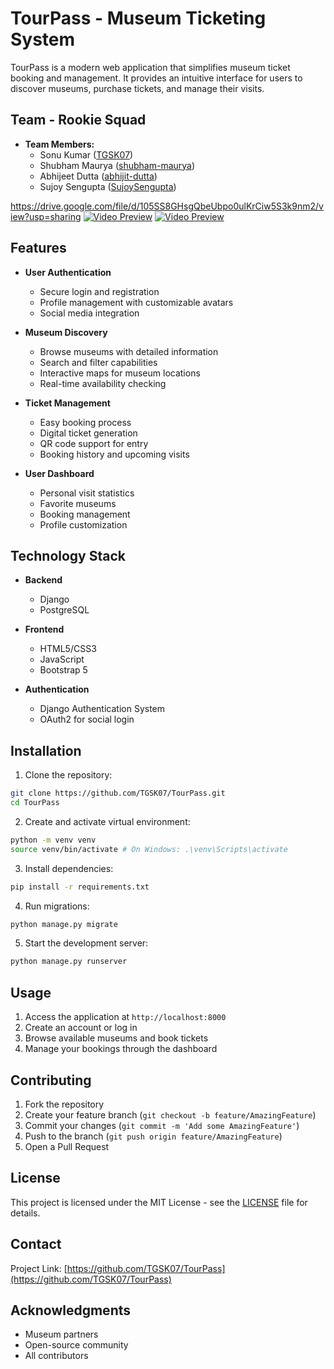 # TourPass - Museum Ticketing System

TourPass is a modern web application that simplifies museum ticket booking and management. It provides an intuitive interface for users to discover museums, purchase tickets, and manage their visits.

## Team - Rookie Squad

- **Team Members:**
  - Sonu Kumar ([TGSK07](https://github.com/TGSK07))
  - Shubham Maurya ([shubham-maurya](https://github.com/ShubhamMaurya7/))
  - Abhijeet Dutta ([abhijit-dutta](https://github.com/abhijit-dutta))
  - Sujoy Sengupta ([SujoySengupta](https://github.com/SujoySengupta))

https://drive.google.com/file/d/105SS8GHsgQbeUbpo0ulKrCiw5S3k9nm2/view?usp=sharing
[![Video Preview](https://drive.google.com/file/d/105SS8GHsgQbeUbpo0ulKrCiw5S3k9nm2/view?usp=sharing)](https://drive.google.com/file/d/105SS8GHsgQbeUbpo0ulKrCiw5S3k9nm2/view?usp=sharing)
[![Video Preview](https://via.placeholder.com/600x400.png?text=Video+Preview)](https://drive.google.com/uc?id=105SS8GHsgQbeUbpo0ulKrCiw5S3k9nm2)

## Features

- **User Authentication**
  - Secure login and registration
  - Profile management with customizable avatars
  - Social media integration

- **Museum Discovery**
  - Browse museums with detailed information
  - Search and filter capabilities
  - Interactive maps for museum locations
  - Real-time availability checking

- **Ticket Management**
  - Easy booking process
  - Digital ticket generation
  - QR code support for entry
  - Booking history and upcoming visits

- **User Dashboard**
  - Personal visit statistics
  - Favorite museums
  - Booking management
  - Profile customization

## Technology Stack

- **Backend**
  - Django
  - PostgreSQL


- **Frontend**
  - HTML5/CSS3
  - JavaScript
  - Bootstrap 5

- **Authentication**
  - Django Authentication System
  - OAuth2 for social login

## Installation

1. Clone the repository:
```bash
git clone https://github.com/TGSK07/TourPass.git
cd TourPass
```

2. Create and activate virtual environment:
```bash
python -m venv venv
source venv/bin/activate # On Windows: .\venv\Scripts\activate
```

3. Install dependencies:
```bash
pip install -r requirements.txt
```


4. Run migrations:
```bash
python manage.py migrate
```

5. Start the development server:
```bash
python manage.py runserver
```

## Usage

1. Access the application at `http://localhost:8000`
2. Create an account or log in
3. Browse available museums and book tickets
4. Manage your bookings through the dashboard

## Contributing

1. Fork the repository
2. Create your feature branch (`git checkout -b feature/AmazingFeature`)
3. Commit your changes (`git commit -m 'Add some AmazingFeature'`)
4. Push to the branch (`git push origin feature/AmazingFeature`)
5. Open a Pull Request

## License

This project is licensed under the MIT License - see the [LICENSE](LICENSE) file for details.

## Contact

Project Link: [https://github.com/TGSK07/TourPass](https://github.com/TGSK07/TourPass)

## Acknowledgments

- Museum partners
- Open-source community
- All contributors
